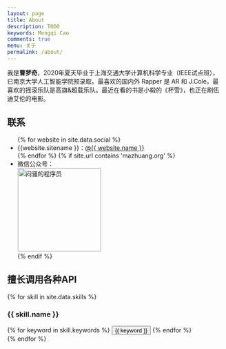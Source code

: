 ```yaml
---
layout: page
title: About
description: TODO
keywords: Mengqi Cao
comments: true
menu: 关于
permalink: /about/
---
```


我是**曹梦奇**，2020年夏天毕业于上海交通大学计算机科学专业（IEEE试点班），已南京大学人工智能学院预录取。最喜欢的国内外 Rapper 是 AR 和 J.Cole，最喜欢的摇滚乐队是高旗&超载乐队。最近在看的书是小椴的《杯雪》，也正在刷伍迪艾伦的电影。

## 联系

<ul>
{% for website in site.data.social %}
<li>{{website.sitename }}：<a href="{{ website.url }}" target="_blank">@{{ website.name }}</a></li>
{% endfor %}
{% if site.url contains 'mazhuang.org' %}
<li>
微信公众号：<br />
<img style="height:192px;width:192px;border:1px solid lightgrey;" src="{{ assets_base_url }}/assets/images/qrcode.jpg" alt="闷骚的程序员" />
</li>
{% endif %}
</ul>


## 擅长调用各种API

{% for skill in site.data.skills %}
### {{ skill.name }}
<div class="btn-inline">
{% for keyword in skill.keywords %}
<button class="btn btn-outline" type="button">{{ keyword }}</button>
{% endfor %}
</div>
{% endfor %}
